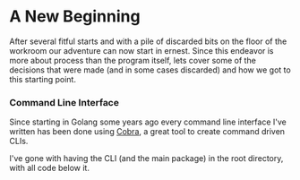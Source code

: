 # A New Beginning

After several fitful starts and with a pile of discarded bits on the floor of the workroom our adventure
can now start in ernest.  Since this endeavor is more about process than the program itself, lets cover some
of the decisions that were made (and in some cases discarded) and how we got to this starting point.

### Command Line Interface
Since starting in Golang some years ago every command line interface I've written has been done 
using [Cobra](https://github.com/spf13/cobra), a great tool to create command driven CLIs.

I've gone with having the CLI (and the main package) in the root directory, with all code below it.


### 

  
